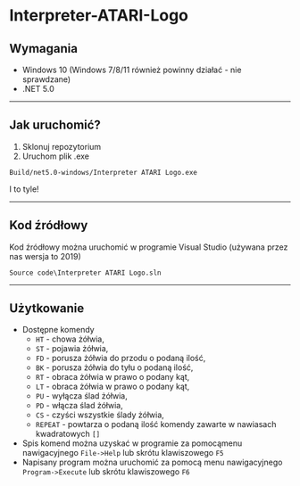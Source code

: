 # Interpreter-ATARI-Logo

## Wymagania 
* Windows 10 (Windows 7/8/11 również powinny działać - nie sprawdzane)
* .NET 5.0

____
## Jak uruchomić?
1) Sklonuj repozytorium
2) Uruchom plik .exe
```
Build/net5.0-windows/Interpreter ATARI Logo.exe
```

I to tyle!
___
## Kod źródłowy
Kod źródłowy można uruchomić w programie Visual Studio (używana przez nas wersja to 2019)
```
Source code\Interpreter ATARI Logo.sln
```
___
## Użytkowanie

* Dostępne komendy
  * `HT` - chowa żółwia,
  * `ST` - pojawia żółwia,
  * `FD` - porusza żółwia do przodu o podaną ilość,
  * `BK` - porusza żółwia do tyłu o podaną ilość,
  * `RT` - obraca żółwia w prawo o podany kąt,
  * `LT` - obraca żółwia w prawo o podany kąt,
  * `PU` - wyłącza ślad żółwia,
  * `PD` - włącza ślad żółwia,
  * `CS` - czyści wszystkie ślady żółwia,
  * `REPEAT` - powtarza o podaną ilość komendy zawarte w nawiasach kwadratowych `[]`
* Spis komend można uzyskać w programie za pomocąmenu nawigacyjnego `File->Help` lub skrótu klawiszowego `F5`
* Napisany program można uruchomić za pomocą menu nawigacyjnego `Program->Execute` lub skrótu klawiszowego `F6`
